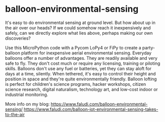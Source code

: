 # balloon-environmental-sensing

It's easy to do environmental sensing at ground level. But how about up in the air over our heads? If we could somehow reach it inexpensively and safely, can we directly explore what lies above, perhaps making our own discoveries?

Use this MicroPython code with a Pycom LoPy4 or FiPy to create a party-balloon platform for inexpensive aerial environmental sensing. Everyday balloons offer a number of advantages. They are readily available and very safe to fly. They don't cost much or require any licensing, training or piloting skills. Balloons don't use any fuel or batteries, yet they can stay aloft for days at a time, silently. When tethered, it's easy to control their height and position in space and they're quite environmentally friendly. Balloon lofting is perfect for children's science programs, hacker workshops, citizen science research, digital naturalism, technology art, and low-cost indoor or industrial monitoring.

More info on my blog:
https://www.faludi.com/balloon-environmental-sensing/
https://www.faludi.com/balloon-iot-environmental-sensing-takes-to-the-air
